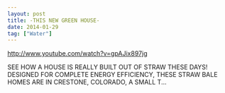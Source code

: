 ```yaml
---
layout: post
title: -THIS NEW GREEN HOUSE-
date: 2014-01-29
tag: ["Water"]
---
```


http://www.youtube.com/watch?v=gpAJix897jg  

SEE HOW A HOUSE IS REALLY BUILT OUT OF STRAW THESE DAYS! DESIGNED FOR COMPLETE ENERGY EFFICIENCY, THESE STRAW BALE HOMES ARE IN CRESTONE, COLORADO, A SMALL T...